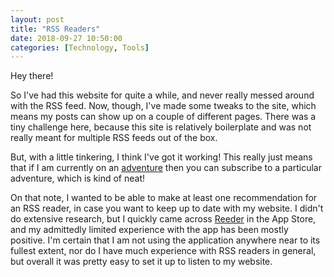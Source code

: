```yaml
---
layout: post
title: "RSS Readers"
date: 2018-09-27 10:50:00
categories: [Technology, Tools]
---
```


Hey there!

So I've had this website for quite a while, and never really messed around with the RSS feed.
Now, though, I've made some tweaks to the site, which means my posts can show up on a couple of
different pages. There was a tiny challenge here, because this site is relatively boilerplate and
was not really meant for multiple RSS feeds out of the box.

But, with a little tinkering, I think I've got it working! This really just means that if I am
currently on an [adventure](/adventures) then you can subscribe to a particular adventure, which is
kind of neat!

On that note, I wanted to be able to make at least one recommendation for an RSS reader, in case you
want to keep up to date with my website. I didn't do extensive research, but I quickly came across
[Reeder](http://reederapp.com) in the App Store, and my admittedly limited experience with the app
has been mostly positive. I'm certain that I am not using the application anywhere near to its
fullest extent, nor do I have much experience with RSS readers in general, but overall it was
pretty easy to set it up to listen to my website.
